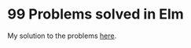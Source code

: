 # 99 Problems solved in Elm

My solution to the problems [here](https://johncrane.gitbooks.io/ninety-nine-elm-problems/).
